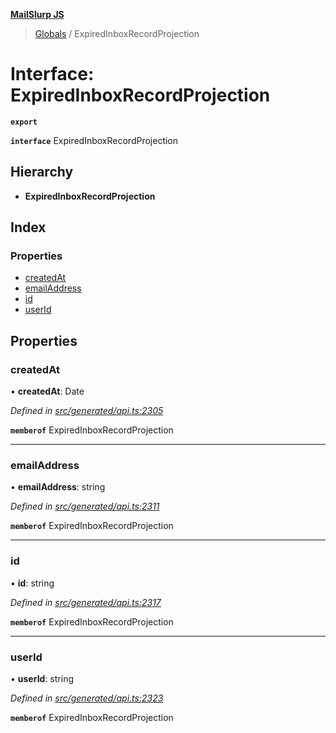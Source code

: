 **[MailSlurp JS](../README.md)**

> [Globals](../README.md) / ExpiredInboxRecordProjection

# Interface: ExpiredInboxRecordProjection

**`export`** 

**`interface`** ExpiredInboxRecordProjection

## Hierarchy

* **ExpiredInboxRecordProjection**

## Index

### Properties

* [createdAt](expiredinboxrecordprojection.md#createdat)
* [emailAddress](expiredinboxrecordprojection.md#emailaddress)
* [id](expiredinboxrecordprojection.md#id)
* [userId](expiredinboxrecordprojection.md#userid)

## Properties

### createdAt

•  **createdAt**: Date

*Defined in [src/generated/api.ts:2305](https://github.com/mailslurp/mailslurp-client/blob/37bf78e/src/generated/api.ts#L2305)*

**`memberof`** ExpiredInboxRecordProjection

___

### emailAddress

•  **emailAddress**: string

*Defined in [src/generated/api.ts:2311](https://github.com/mailslurp/mailslurp-client/blob/37bf78e/src/generated/api.ts#L2311)*

**`memberof`** ExpiredInboxRecordProjection

___

### id

•  **id**: string

*Defined in [src/generated/api.ts:2317](https://github.com/mailslurp/mailslurp-client/blob/37bf78e/src/generated/api.ts#L2317)*

**`memberof`** ExpiredInboxRecordProjection

___

### userId

•  **userId**: string

*Defined in [src/generated/api.ts:2323](https://github.com/mailslurp/mailslurp-client/blob/37bf78e/src/generated/api.ts#L2323)*

**`memberof`** ExpiredInboxRecordProjection
